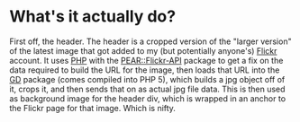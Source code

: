 # What's it actually do?

First off, the header. The header is a cropped version of the "larger version" of the latest image that got added to my (but potentially anyone's) <a href="http://www.flickr.com/" target="_blank">Flickr</a> account. It uses <a href="http://www.php.net/" target="_blank">PHP</a> with the <a href="http://code.iamcal.com/php/flickr/readme.htm" target="_blank">PEAR::Flickr-API</a> package to get a fix on the data required to build the URL for the image, then loads that URL into the <a href="http://www.libgd.org" target="_blank">GD</a> package (comes compiled into PHP 5), which builds a jpg object off of it, crops it, and then sends that on as actual jpg file data. This is then used as background image for the header div, which is wrapped in an anchor to the Flickr page for that image. Which is nifty.